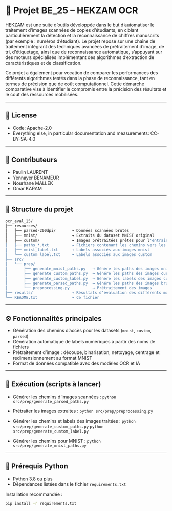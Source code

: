 # 🧠 Projet BE_25 – HEKZAM OCR

HEKZAM est une suite d’outils développée dans le but d’automatiser le traitement d’images scannées de copies d’étudiants, en ciblant particulièrement la détection et la reconnaissance de chiffres manuscrits (par exemple : numéros d’étudiant). Le projet repose sur une chaîne de traitement intégrant des techniques avancées de prétraitement d’image, de tri, d’étiquetage, ainsi que de reconnaissance automatique, s’appuyant sur des moteurs spécialisés implémentant des algorithmes d’extraction de caractéristiques et de classification.

Ce projet a également pour vocation de comparer les performances des différents algorithmes testés dans la phase de reconnaissance, tant en termes de précision que de coût computationnel. Cette démarche comparative vise à identifier le compromis entre la précision des résultats et le cout des ressources mobilisées.

---

## 📜 License

- Code: Apache-2.0
- Everything else, in particular documentation and measurements: CC-BY-SA-4.0

---

## 👥 Contributeurs

- Paulin LAURENT
- Yennayer BENAMEUR
- Nourhane MALLEK
- Omar KARAM

---

## 📁 Structure du projet
```bash
ocr_eval_25/
├── resources/
│   ├── parsed-200dpi/       → Données scannées brutes
│   ├── mnist/               → Extraits du dataset MNIST original
│   ├── custom/              → Images prétraitées prêtes pour l'entraînement
│   ├── paths_*.txt          → Fichiers contenant les chemins vers les images
│   ├── mnist_label.txt      → Labels associés aux images mnist
│   └── custom_label.txt     → Labels associés aux images custom
├── src/
│   └── prep/
│       ├── generate_mnist_paths.py   → Génére les paths des images mnist
│       ├── generate_custom_paths.py  → Génére les paths des images custom
│       ├── generate_custom_label.py  → Génére les labels des images custom
│       ├── generate_parsed_paths.py  → Génére les paths des images brutes
│       └── preprocessing.py          → Prétraitement des images
├── results/                 → Résultats d’évaluation des différents modèles
└── README.txt               → Ce fichier
```
---

## ⚙️ Fonctionnalités principales

- Génération des chemins d’accès pour les datasets (`mnist`, `custom`, `parsed`)
- Génération automatique de labels numériques à partir des noms de fichiers
- Prétraitement d’image : découpe, binarisation, nettoyage, centrage et redimensionnement au format MNIST
- Format de données compatible avec des modèles OCR et IA

---

## 🚀 Exécution (scripts à lancer)

* Générer les chemins d’images scannées :
   `python src/prep/generate_parsed_paths.py`

* Prétraiter les images extraites :
   `python src/prep/preprocessing.py`

* Générer les chemins et labels des images traitées :
   `python src/prep/generate_custom_paths.py`
   `python src/prep/generate_custom_label.py`

* Générer les chemins pour MNIST :
   `python src/prep/generate_mnist_paths.py`

---

## 🧩 Prérequis Python

- Python 3.8 ou plus
- Dépendances listées dans le fichier `requirements.txt`

Installation recommandée :
```bash
pip install -r requirements.txt
```
